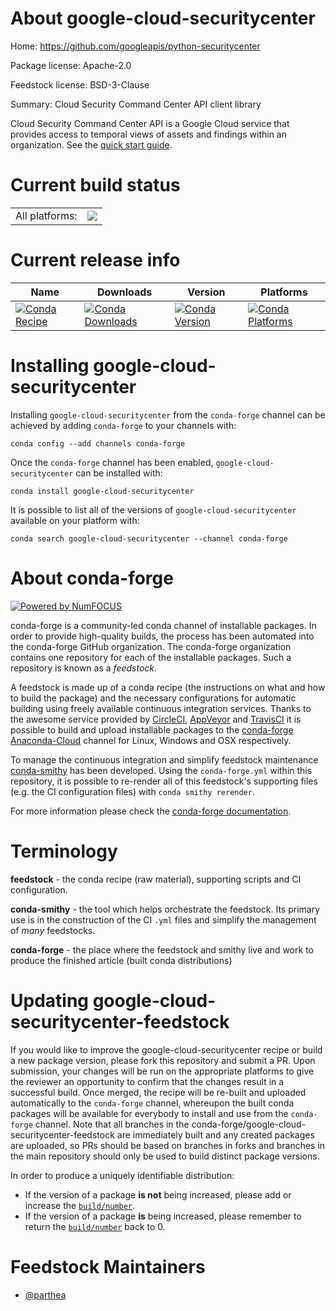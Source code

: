 About google-cloud-securitycenter
=================================

Home: https://github.com/googleapis/python-securitycenter

Package license: Apache-2.0

Feedstock license: BSD-3-Clause

Summary: Cloud Security Command Center API client library

Cloud Security Command Center API is a Google Cloud service that provides access to temporal views of assets and findings within an organization.
See the [quick start guide](https://googleapis.dev/python/securitycenter/latest/index.html#quick-start).

Current build status
====================


<table><tr><td>All platforms:</td>
    <td>
      <a href="https://dev.azure.com/conda-forge/feedstock-builds/_build/latest?definitionId=9617&branchName=master">
        <img src="https://dev.azure.com/conda-forge/feedstock-builds/_apis/build/status/google-cloud-securitycenter-feedstock?branchName=master">
      </a>
    </td>
  </tr>
</table>

Current release info
====================

| Name | Downloads | Version | Platforms |
| --- | --- | --- | --- |
| [![Conda Recipe](https://img.shields.io/badge/recipe-google--cloud--securitycenter-green.svg)](https://anaconda.org/conda-forge/google-cloud-securitycenter) | [![Conda Downloads](https://img.shields.io/conda/dn/conda-forge/google-cloud-securitycenter.svg)](https://anaconda.org/conda-forge/google-cloud-securitycenter) | [![Conda Version](https://img.shields.io/conda/vn/conda-forge/google-cloud-securitycenter.svg)](https://anaconda.org/conda-forge/google-cloud-securitycenter) | [![Conda Platforms](https://img.shields.io/conda/pn/conda-forge/google-cloud-securitycenter.svg)](https://anaconda.org/conda-forge/google-cloud-securitycenter) |

Installing google-cloud-securitycenter
======================================

Installing `google-cloud-securitycenter` from the `conda-forge` channel can be achieved by adding `conda-forge` to your channels with:

```
conda config --add channels conda-forge
```

Once the `conda-forge` channel has been enabled, `google-cloud-securitycenter` can be installed with:

```
conda install google-cloud-securitycenter
```

It is possible to list all of the versions of `google-cloud-securitycenter` available on your platform with:

```
conda search google-cloud-securitycenter --channel conda-forge
```


About conda-forge
=================

[![Powered by NumFOCUS](https://img.shields.io/badge/powered%20by-NumFOCUS-orange.svg?style=flat&colorA=E1523D&colorB=007D8A)](http://numfocus.org)

conda-forge is a community-led conda channel of installable packages.
In order to provide high-quality builds, the process has been automated into the
conda-forge GitHub organization. The conda-forge organization contains one repository
for each of the installable packages. Such a repository is known as a *feedstock*.

A feedstock is made up of a conda recipe (the instructions on what and how to build
the package) and the necessary configurations for automatic building using freely
available continuous integration services. Thanks to the awesome service provided by
[CircleCI](https://circleci.com/), [AppVeyor](https://www.appveyor.com/)
and [TravisCI](https://travis-ci.com/) it is possible to build and upload installable
packages to the [conda-forge](https://anaconda.org/conda-forge)
[Anaconda-Cloud](https://anaconda.org/) channel for Linux, Windows and OSX respectively.

To manage the continuous integration and simplify feedstock maintenance
[conda-smithy](https://github.com/conda-forge/conda-smithy) has been developed.
Using the ``conda-forge.yml`` within this repository, it is possible to re-render all of
this feedstock's supporting files (e.g. the CI configuration files) with ``conda smithy rerender``.

For more information please check the [conda-forge documentation](https://conda-forge.org/docs/).

Terminology
===========

**feedstock** - the conda recipe (raw material), supporting scripts and CI configuration.

**conda-smithy** - the tool which helps orchestrate the feedstock.
                   Its primary use is in the construction of the CI ``.yml`` files
                   and simplify the management of *many* feedstocks.

**conda-forge** - the place where the feedstock and smithy live and work to
                  produce the finished article (built conda distributions)


Updating google-cloud-securitycenter-feedstock
==============================================

If you would like to improve the google-cloud-securitycenter recipe or build a new
package version, please fork this repository and submit a PR. Upon submission,
your changes will be run on the appropriate platforms to give the reviewer an
opportunity to confirm that the changes result in a successful build. Once
merged, the recipe will be re-built and uploaded automatically to the
`conda-forge` channel, whereupon the built conda packages will be available for
everybody to install and use from the `conda-forge` channel.
Note that all branches in the conda-forge/google-cloud-securitycenter-feedstock are
immediately built and any created packages are uploaded, so PRs should be based
on branches in forks and branches in the main repository should only be used to
build distinct package versions.

In order to produce a uniquely identifiable distribution:
 * If the version of a package **is not** being increased, please add or increase
   the [``build/number``](https://conda.io/docs/user-guide/tasks/build-packages/define-metadata.html#build-number-and-string).
 * If the version of a package **is** being increased, please remember to return
   the [``build/number``](https://conda.io/docs/user-guide/tasks/build-packages/define-metadata.html#build-number-and-string)
   back to 0.

Feedstock Maintainers
=====================

* [@parthea](https://github.com/parthea/)

